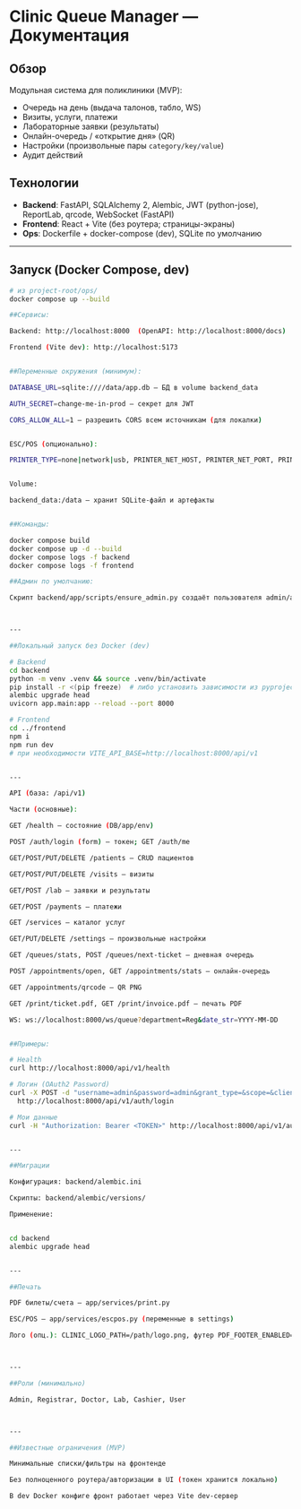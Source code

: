 # Clinic Queue Manager — Документация

## Обзор
Модульная система для поликлиники (MVP):
- Очередь на день (выдача талонов, табло, WS)
- Визиты, услуги, платежи
- Лабораторные заявки (результаты)
- Онлайн-очередь / «открытие дня» (QR)
- Настройки (произвольные пары `category/key/value`)
- Аудит действий

## Технологии
- **Backend**: FastAPI, SQLAlchemy 2, Alembic, JWT (python-jose), ReportLab, qrcode, WebSocket (FastAPI)
- **Frontend**: React + Vite (без роутера; страницы-экраны)
- **Ops**: Dockerfile + docker-compose (dev), SQLite по умолчанию

---

## Запуск (Docker Compose, dev)
```bash
# из project-root/ops/
docker compose up --build

##Сервисы:

Backend: http://localhost:8000  (OpenAPI: http://localhost:8000/docs)

Frontend (Vite dev): http://localhost:5173


##Переменные окружения (минимум):

DATABASE_URL=sqlite:////data/app.db — БД в volume backend_data

AUTH_SECRET=change-me-in-prod — секрет для JWT

CORS_ALLOW_ALL=1 — разрешить CORS всем источникам (для локалки)


ESC/POS (опционально):

PRINTER_TYPE=none|network|usb, PRINTER_NET_HOST, PRINTER_NET_PORT, PRINTER_USB_VID, PRINTER_USB_PID


Volume:

backend_data:/data — хранит SQLite-файл и артефакты


##Команды:

docker compose build
docker compose up -d --build
docker compose logs -f backend
docker compose logs -f frontend

##Админ по умолчанию:

Скрипт backend/app/scripts/ensure_admin.py создаёт пользователя admin/admin (настраивается ADMIN_USERNAME, ADMIN_PASSWORD, ADMIN_EMAIL, ADMIN_FULL_NAME).



---

##Локальный запуск без Docker (dev)

# Backend
cd backend
python -m venv .venv && source .venv/bin/activate
pip install -r <(pip freeze)  # либо установить зависимости из pyproject
alembic upgrade head
uvicorn app.main:app --reload --port 8000

# Frontend
cd ../frontend
npm i
npm run dev
# при необходимости VITE_API_BASE=http://localhost:8000/api/v1


---

API (база: /api/v1)

Части (основные):

GET /health — состояние (DB/app/env)

POST /auth/login (form) — токен; GET /auth/me

GET/POST/PUT/DELETE /patients — CRUD пациентов

GET/POST/PUT/DELETE /visits — визиты

GET/POST /lab — заявки и результаты

GET/POST /payments — платежи

GET /services — каталог услуг

GET/PUT/DELETE /settings — произвольные настройки

GET /queues/stats, POST /queues/next-ticket — дневная очередь

POST /appointments/open, GET /appointments/stats — онлайн-очередь

GET /appointments/qrcode — QR PNG

GET /print/ticket.pdf, GET /print/invoice.pdf — печать PDF

WS: ws://localhost:8000/ws/queue?department=Reg&date_str=YYYY-MM-DD


##Примеры:

# Health
curl http://localhost:8000/api/v1/health

# Логин (OAuth2 Password)
curl -X POST -d "username=admin&password=admin&grant_type=&scope=&client_id=&client_secret=" \
  http://localhost:8000/api/v1/auth/login

# Мои данные
curl -H "Authorization: Bearer <TOKEN>" http://localhost:8000/api/v1/auth/me


---

##Миграции

Конфигурация: backend/alembic.ini

Скрипты: backend/alembic/versions/

Применение:


cd backend
alembic upgrade head


---

##Печать

PDF билеты/счета — app/services/print.py

ESC/POS — app/services/escpos.py (переменные в settings)

Лого (опц.): CLINIC_LOGO_PATH=/path/logo.png, футер PDF_FOOTER_ENABLED=1



---

##Роли (минимально)

Admin, Registrar, Doctor, Lab, Cashier, User



---

##Известные ограничения (MVP)

Минимальные списки/фильтры на фронтенде

Без полноценного роутера/авторизации в UI (токен хранится локально)

В dev Docker конфиге фронт работает через Vite dev-сервер

